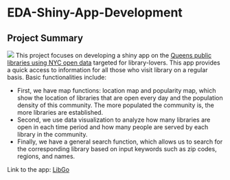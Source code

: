 # EDA-Shiny-App-Development

## Project Summary
![](https://github.com/vvvvveraliu/EDA-Shiny-App-Development/blob/main/LibGo.png)
This project focuses on developing a shiny app on the [Queens public libraries using NYC open data](https://data.cityofnewyork.us/Education/Queens-Library-Branches/kh3d-xhq7) targeted for library-lovers. This app provides a quick access to information for all those who visit library on a regular basis. Basic functionalities include: 
* First, we have map functions: location map and popularity map, which show the location of libraries that are open every day and the population density of this community. The more populated the community is, the more libraries are established.
* Second, we  use data visualization to analyze how many libraries are open in each time period and how many people are served by each library in the community.
* Finally, we have a general search function, which allows us to search for the corresponding library based on input keywords such as zip codes, regions, and names.


Link to the app: [LibGo](https://pro2group4.shinyapps.io/LibGo/)
